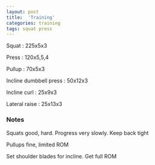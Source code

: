 ```yaml
---
layout: post
title:  'Training'
categories: training
tags: squat press
---
```


Squat : 225x5x3

Press  : 120x5,5,4

Pullup  : 70x5x3

Incline dumbbell press : 50x12x3

Incline curl  :  25x9x3

Lateral raise : 25x13x3

### Notes

Squats good, hard. Progress very slowly. Keep back tight

Pullups fine, limited ROM

Set shoulder blades for incline. Get full ROM
